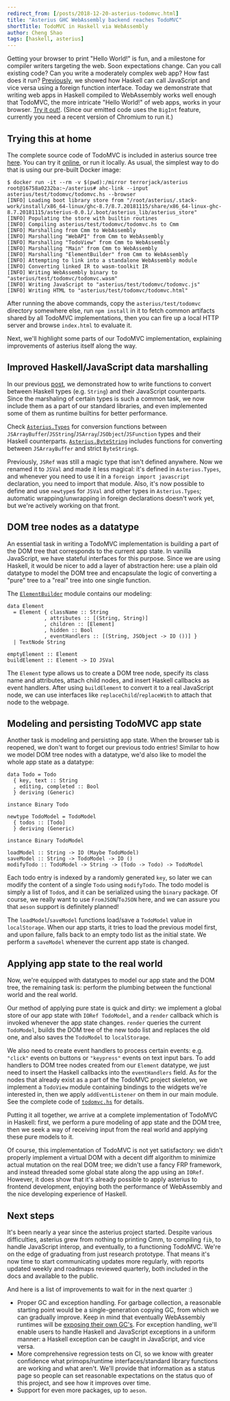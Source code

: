 ```yaml
---
redirect_from: [/posts/2018-12-20-asterius-todomvc.html]
title: "Asterius GHC WebAssembly backend reaches TodoMVC"
shortTitle: TodoMVC in Haskell via WebAssembly
author: Cheng Shao
tags: [haskell, asterius]
---
```


Getting your browser to print "Hello World!" is fun, and a milestone
for compiler writers targeting the web. Soon expectations change. Can
you call existing code? Can you write a moderately complex web app?
How fast does it run? [Previously][asterius-ffi], we showed how
Haskell can call JavaScript and vice versa using a foreign function
interface. Today we demonstrate that writing web apps in Haskell
compiled to WebAssembly works well enough that TodoMVC, the more
intricate "Hello World!" of web apps, works in your
browser. [Try it out!][tweag-todomvc]. (Since our emitted code uses the
`BigInt` feature, currently you need a recent version of Chromium to
run it.)

[asterius-ffi]: https://www.tweag.io/posts/2018-09-12-asterius-ffi.html
[tweag-todomvc]: https://tweag.io/wasm-todomvc

## Trying this at home

The complete source code of TodoMVC is included in asterius source
tree
[here](https://github.com/tweag/asterius/tree/master/asterius/test/todomvc).
You can try it [online][tweag-todomvc], or run it locally. As usual,
the simplest way to do that is using our pre-built Docker image:

```
$ docker run -it --rm -v $(pwd):/mirror terrorjack/asterius
root@16758a0232ba:~/asterius# ahc-link --input asterius/test/todomvc/todomvc.hs --browser
[INFO] Loading boot library store from "/root/asterius/.stack-work/install/x86_64-linux/ghc-8.7/8.7.20181115/share/x86_64-linux-ghc-8.7.20181115/asterius-0.0.1/.boot/asterius_lib/asterius_store"
[INFO] Populating the store with builtin routines
[INFO] Compiling asterius/test/todomvc/todomvc.hs to Cmm
[INFO] Marshalling from Cmm to WebAssembly
[INFO] Marshalling "WebAPI" from Cmm to WebAssembly
[INFO] Marshalling "TodoView" from Cmm to WebAssembly
[INFO] Marshalling "Main" from Cmm to WebAssembly
[INFO] Marshalling "ElementBuilder" from Cmm to WebAssembly
[INFO] Attempting to link into a standalone WebAssembly module
[INFO] Converting linked IR to wasm-toolkit IR
[INFO] Writing WebAssembly binary to "asterius/test/todomvc/todomvc.wasm"
[INFO] Writing JavaScript to "asterius/test/todomvc/todomvc.js"
[INFO] Writing HTML to "asterius/test/todomvc/todomvc.html"
```

After running the above commands, copy the `asterius/test/todomvc`
directory somewhere else, run `npm install` in it to fetch common
artifacts shared by all TodoMVC implementations, then you can fire up
a local HTTP server and browse `index.html` to evaluate it.

Next, we'll highlight some parts of our TodoMVC implementation,
explaining improvements of asterius itself along the way.

## Improved Haskell/JavaScript data marshalling

In our previous [post][asterius-ffi], we demonstrated how to write
functions to convert between Haskell types (e.g. `String`) and their
JavaScript counterparts. Since the marshaling of certain types is such
a common task, we now include them as a part of our standard
libraries, and even implemented some of them as runtime builtins for
better performance.

Check
[`Asterius.Types`](https://github.com/tweag/asterius/blob/master/ghc-toolkit/boot-libs/ghc-prim/Asterius/Types.hs) for
conversion functions between
`JSArrayBuffer`/`JSString`/`JSArray`/`JSObject`/`JSFunction` types and
their Haskell
counterparts.
[`Asterius.ByteString`](https://github.com/tweag/asterius/blob/master/ghc-toolkit/boot-libs/bytestring/Asterius/ByteString.hs) includes
functions for converting between `JSArrayBuffer` and strict
`ByteString`s.

Previously, `JSRef` was still a magic type that isn't defined
anywhere. Now we renamed it to `JSVal` and made it less magical: it's
defined in `Asterius.Types`, and whenever you need to use it in
a `foreign import javascript` declaration, you need to import that
module. Also, it's now possible to define and use `newtype`s for
`JSVal` and other types in `Asterius.Types`; automatic
wrapping/unwrapping in foreign declarations doesn't work yet, but
we're actively working on that front.

## DOM tree nodes as a datatype

An essential task in writing a TodoMVC implementation is building
a part of the DOM tree that corresponds to the current app state. In
vanilla JavaScript, we have stateful interfaces for this purpose.
Since we are using Haskell, it would be nicer to add a layer of
abstraction here: use a plain old datatype to model the DOM tree and
encapsulate the logic of converting a "pure" tree to a "real" tree
into one single function.

The [`ElementBuilder`](https://github.com/tweag/asterius/blob/master/asterius/test/todomvc/ElementBuilder.hs) module contains our modeling:

```
data Element
  = Element { className :: String
            , attributes :: [(String, String)]
            , children :: [Element]
            , hidden :: Bool
            , eventHandlers :: [(String, JSObject -> IO ())] }
  | TextNode String

emptyElement :: Element
buildElement :: Element -> IO JSVal
```

The `Element` type allows us to create a DOM tree node, specify its
class name and attributes, attach child nodes, and insert Haskell
callbacks as event handlers. After using `buildElement` to convert it
to a real JavaScript node, we can use interfaces like
`replaceChild`/`replaceWith` to attach that node to the webpage.

## Modeling and persisting TodoMVC app state

Another task is modeling and persisting app state. When the browser
tab is reopened, we don't want to forget our previous todo entries!
Similar to how we model DOM tree nodes with a datatype, we'd also like
to model the whole app state as a datatype:

```
data Todo = Todo
  { key, text :: String
  , editing, completed :: Bool
  } deriving (Generic)

instance Binary Todo

newtype TodoModel = TodoModel
  { todos :: [Todo]
  } deriving (Generic)

instance Binary TodoModel

loadModel :: String -> IO (Maybe TodoModel)
saveModel :: String -> TodoModel -> IO ()
modifyTodo :: TodoModel -> String -> (Todo -> Todo) -> TodoModel
```

Each todo entry is indexed by a randomly generated `key`, so later we
can modify the content of a single `Todo` using `modifyTodo`. The todo
model is simply a list of `Todo`s, and it can be serialized using the
`binary` package. Of course, we really want to use `FromJSON`/`ToJSON`
here, and we can assure you that `aeson` support is definitely
planned!

The `loadModel`/`saveModel` functions load/save a `TodoModel` value in
`localStorage`. When our app starts, it tries to load the previous
model first, and upon failure, falls back to an empty todo list as the
initial state. We perform a `saveModel` whenever the current app state
is changed.

## Applying app state to the real world

Now, we're equipped with datatypes to model our app state and the DOM
tree, the remaining task is: perform the plumbing between the
functional world and the real world.

Our method of applying pure state is quick and dirty: we implement
a global store of our app state with `IORef TodoModel`, and a `render`
callback which is invoked whenever the app state changes. `render`
queries the current `TodoModel`, builds the DOM tree of the new todo
list and replaces the old one, and also saves the `TodoModel` to
`localStorage`.

We also need to create event handlers to process certain events: e.g.
`"click"` events on buttons or `"keypress"` events on text input bars.
To add handlers to DOM tree nodes created from our `Element` datatype,
we just need to insert the Haskell callbacks into the `eventHandlers`
field. As for the nodes that already exist as a part of the TodoMVC
project skeleton, we implement a `TodoView` module containing bindings
to the widgets we're interested in, then we apply `addEventListener`
on them in our main module. See the complete code
of
[`todomvc.hs`](https://github.com/tweag/asterius/blob/master/asterius/test/todomvc/todomvc.hs) for
details.

Putting it all together, we arrive at a complete implementation of
TodoMVC in Haskell: first, we perform a pure modeling of app state and
the DOM tree, then we seek a way of receiving input from the real
world and applying these pure models to it.

Of course, this implementation of TodoMVC is not yet satisfactory: we
didn't properly implement a virtual DOM with a decent diff algorithm
to minimize actual mutation on the real DOM tree; we didn't use
a fancy FRP framework, and instead threaded some global state along
the app using an `IORef`. However, it does show that it's already
possible to apply asterius to frontend development, enjoying both the
performance of WebAssembly and the nice developing experience of
Haskell.

## Next steps

It's been nearly a year since the asterius project started. Despite
various difficulties, asterius grew from nothing to printing Cmm, to
compiling `fib`, to handle JavaScript interop, and eventually, to
a functioning TodoMVC. We're on the edge of graduating from just
research prototype. That means it's now time to start communicating
updates more regularly, with reports updated weekly and
roadmaps reviewed quarterly, both included in the docs and available
to the public.

And here is a list of improvements to wait for in the next quarter :)

- Proper GC and exception handling. For garbage collection,
  a reasonable starting point would be a single-generation copying GC,
  from which we can gradually improve. Keep in mind that eventually
  WebAssembly runtimes will be [exposing their own GC's][wasm-gc]. For
  exception handling, we'll enable users to handle Haskell and
  JavaScript exceptions in a uniform manner: a Haskell exception can
  be caught in JavaScript, and vice versa.
- More comprehensive regression tests on CI, so we know with greater
  confidence what primops/runtime interfaces/standard library
  functions are working and what aren't. We'll provide that
  information as a status page so people can set reasonable
  expectations on the status quo of this project, and see how it
  improves over time.
- Support for even more packages, up to `aeson`.

[wasm-gc]: https://github.com/WebAssembly/gc/blob/master/proposals/gc/Overview.md
